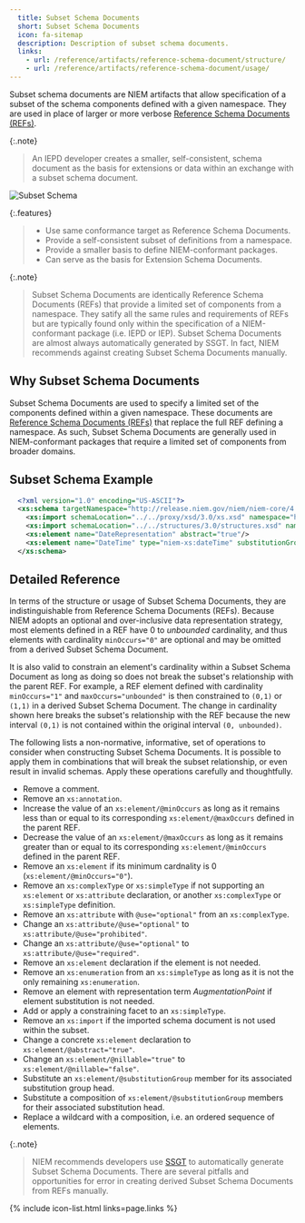 ```yaml
---
  title: Subset Schema Documents
  short: Subset Schema Documents
  icon: fa-sitemap
  description: Description of subset schema documents.
  links:
    - url: /reference/artifacts/reference-schema-document/structure/
    - url: /reference/artifacts/reference-schema-document/usage/
---
```


Subset schema documents are NIEM artifacts that allow specification
of a subset of the schema components defined with a given namespace.
They are used in place of larger or more verbose [Reference Schema
Documents (REFs)](/reference/artifacts/reference-schema-document).

{:.note}
>An IEPD developer creates a smaller, self-consistent, schema document as the basis for extensions or data within an exchange with a subset schema document.

![Subset Schema](assets/subsetschema.png "Subset Schema")

{:.features}
>
> - Use same conformance target as Reference Schema Documents.
> - Provide a self-consistent subset of definitions from a namespace.
> - Provide a smaller basis to define NIEM-conformant packages.
> - Can serve as the basis for Extension Schema Documents.

{:.note}
> Subset Schema Documents are identically Reference Schema Documents (REFs)
> that provide a limited set of components from a namespace. They satify
> all the same rules and requirements of REFs but are typically found only
> within the specification of a NIEM-conformant package (i.e. IEPD or IEP).
> Subset Schema Documents are almost always automatically generated by SSGT.
> In fact, NIEM recommends against creating Subset Schema Documents manually.

<!--more-->

## Why Subset Schema Documents

Subset Schema Documents are used to specify a limited set of the components defined
within a given namespace. These documents are [Reference Schema Documents (REFs)](/reference/artifacts/reference-schema-document) that
replace the full REF defining a namespace. As such, Subset Schema Documents are
generally used in NIEM-conformant packages that require a limited set of components
from broader domains.

## Subset Schema Example

```xml
  <?xml version="1.0" encoding="US-ASCII"?>
  <xs:schema targetNamespace="http://release.niem.gov/niem/niem-core/4.0/" version="1" xsi:schemaLocation="http://release.niem.gov/niem/appinfo/4.0/ ../../appinfo/4.0/appinfo.xsd http://release.niem.gov/niem/conformanceTargets/3.0/ ../../conformanceTargets/3.0/conformanceTargets.xsd" ct:conformanceTargets="http://reference.niem.gov/niem/specification/naming-and-design-rules/3.0/#ReferenceSchemaDocument" xmlns:niem-xs="http://release.niem.gov/niem/proxy/xsd/3.0/" xmlns:structures="http://release.niem.gov/niem/structures/3.0/" xmlns:xs="http://www.w3.org/2001/XMLSchema" xmlns:appinfo="http://release.niem.gov/niem/appinfo/3.0/" xmlns:ct="http://release.niem.gov/niem/conformanceTargets/3.0/" xmlns:nc="http://release.niem.gov/niem/niem-core/3.0/" xmlns:xsi="http://www.w3.org/2001/XMLSchema-instance">
    <xs:import schemaLocation="../../proxy/xsd/3.0/xs.xsd" namespace="http://release.niem.gov/niem/proxy/xsd/3.0/"/>
    <xs:import schemaLocation="../../structures/3.0/structures.xsd" namespace="http://release.niem.gov/niem/structures/3.0/"/>
    <xs:element name="DateRepresentation" abstract="true"/>
    <xs:element name="DateTime" type="niem-xs:dateTime" substitutionGroup="nc:DateRepresentation"/>
  </xs:schema>
```

## Detailed Reference

In terms of the structure or usage of Subset Schema Documents, they are indistinguishable from Reference Schema Documents (REFs). Because NIEM adopts an optional and over-inclusive data representation strategy, most elements defined in a REF have 0 to *unbounded* cardinality, and thus elements with cardinality `minOccurs="0"` are optional and may be omitted from a derived Subset Schema Document.

It is also valid to constrain an element's cardinality within a Subset Schema Document as long as doing so does not break the subset's relationship with the parent REF. For example, a REF element defined with cardinality `minOccurs="1"` and `maxOccurs="unbounded"` is then constrained to `(0,1)` or `(1,1)` in a derived Subset Schema Document. The change in cardinality shown here breaks the subset's relationship with the REF because the new interval `(0,1)` is not contained within the original interval `(0, unbounded)`.

The following lists a non-normative, informative, set of operations to consider when constructing Subset Schema Documents. It is possible to apply them in combinations that will break the subset relationship, or even result in invalid schemas. Apply these operations carefully and thoughtfully.

- Remove a comment.
- Remove an `xs:annotation`.
- Increase the value of an `xs:element/@minOccurs` as long as it remains less than or equal to its corresponding `xs:element/@maxOccurs` defined in the parent REF.
- Decrease the value of an `xs:element/@maxOccurs` as long as it remains greater than or equal to its corresponding `xs:element/@minOccurs` defined in the parent REF.
- Remove an `xs:element` if its minimum cardnality is 0 (`xs:element/@minOccurs="0"`).
- Remove an `xs:complexType` or `xs:simpleType` if not supporting an `xs:element` or `xs:attribute` declaration, or another `xs:complexType` or `xs:simpleType` definition.
- Remove an `xs:attribute` with `@use="optional"` from an `xs:complexType`.
- Change an `xs:attribute/@use="optional"` to `xs:attribute/@use="prohibited"`.
- Change an `xs:attribute/@use="optional"` to `xs:attribute/@use="required"`.
- Remove an `xs:element` declaration if the element is not needed.
- Remove an `xs:enumeration` from an `xs:simpleType` as long as it is not the only remaining `xs:enumeration`.
- Remove an element with representation term *AugmentationPoint* if element substitution is not needed.
- Add or apply a constraining facet to an `xs:simpleType`.
- Remove an `xs:import` if the imported schema document is not used within the subset.
- Change a concrete `xs:element` declaration to `xs:element/@abstract="true"`.
- Change an `xs:element/@nillable="true"` to `xs:element/@nillable="false"`.
- Substitute an `xs:element/@substitutionGroup` member for its associated substitution group head.
- Substitute a composition of `xs:element/@substitutionGroup` members for their associated substitution head.
- Replace a wildcard with a composition, i.e. an ordered sequence of elements.

{:.note}
> NIEM recommends developers use [SSGT](/reference/tools/ssgt/) to automatically generate Subset Schema Documents.
> There are several pitfalls and opportunities for error in creating derived Subset Schema Documents from REFs manually.

{% include icon-list.html links=page.links %}
